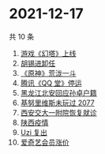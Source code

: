 # 2021-12-17

共 10 条

<!-- BEGIN -->
<!-- 最后更新时间 Fri Dec 17 2021 00:14:19 GMT+0800 (China Standard Time) -->

1. [游戏《幻塔》上线](https://www.zhihu.com/search?q=幻塔)
1. [胡锡进卸任](https://www.zhihu.com/search?q=胡锡进)
1. [《原神》荒泷一斗](https://www.zhihu.com/search?q=原神)
1. [腾讯《QQ 堂》停运](https://www.zhihu.com/search?q=QQ堂)
1. [黑龙江北安回应孙卓户籍](https://www.zhihu.com/search?q=孙卓)
1. [基努里维斯未玩过 2077](https://www.zhihu.com/search?q=赛博朋克2077)
1. [西安交大一附院恢复就诊](https://www.zhihu.com/search?q=西安交大一附院)
1. [陕西疫情](https://www.zhihu.com/search?q=陕西)
1. [Uzi 复出](https://www.zhihu.com/search?q=uzi)
1. [爱奇艺会员涨价](https://www.zhihu.com/search?q=爱奇艺)

<!-- END -->
